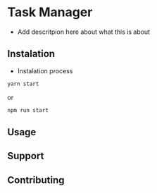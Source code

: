 # Task Manager

- Add descritpion here about what this is about

## Instalation

- Instalation process

```bash
yarn start
```
or
```bash
npm run start
```

## Usage

## Support

## Contributing